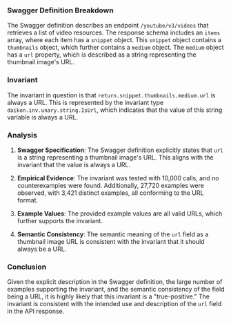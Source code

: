 ### Swagger Definition Breakdown

The Swagger definition describes an endpoint `/youtube/v3/videos` that retrieves a list of video resources. The response schema includes an `items` array, where each item has a `snippet` object. This `snippet` object contains a `thumbnails` object, which further contains a `medium` object. The `medium` object has a `url` property, which is described as a string representing the thumbnail image's URL.

### Invariant

The invariant in question is that `return.snippet.thumbnails.medium.url` is always a URL. This is represented by the invariant type `daikon.inv.unary.string.IsUrl`, which indicates that the value of this string variable is always a URL.

### Analysis

1. **Swagger Specification**: The Swagger definition explicitly states that `url` is a string representing a thumbnail image's URL. This aligns with the invariant that the value is always a URL.

2. **Empirical Evidence**: The invariant was tested with 10,000 calls, and no counterexamples were found. Additionally, 27,720 examples were observed, with 3,421 distinct examples, all conforming to the URL format.

3. **Example Values**: The provided example values are all valid URLs, which further supports the invariant.

4. **Semantic Consistency**: The semantic meaning of the `url` field as a thumbnail image URL is consistent with the invariant that it should always be a URL.

### Conclusion

Given the explicit description in the Swagger definition, the large number of examples supporting the invariant, and the semantic consistency of the field being a URL, it is highly likely that this invariant is a "true-positive." The invariant is consistent with the intended use and description of the `url` field in the API response.
